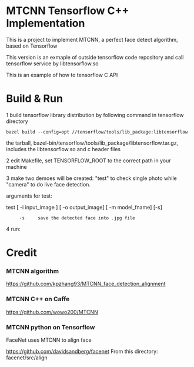 # MTCNN Tensorflow C++ Implementation

This is a project to implement MTCNN, a perfect face detect algorithm, based on Tensorflow

This version is an exmaple of outside tensorflow code repository and call tensorflow service by libtensorflow.so

This is an example of how to tensorflow C API

# Build & Run

1 build tensorflow library distribution by following command in tensorflow directory
   
    bazel build --config=opt //tensorflow/tools/lib_package:libtensorflow

  the tarball, bazel-bin/tensorflow/tools/lib_package/libtensorflow.tar.gz, includes the libtensorflow.so and c header files 
  
2 edit Makefile, set TENSORFLOW_ROOT to the correct path in your machine

3  make
   two demoes will be created: "test" to check single photo while "camera" to do live face detection.

   arguments for test:

   test [ -i input_image ] [ -o output_image]  [ -m model_fname] [-s]

         -s     save the detected face into .jpg file  

4 run: 




# Credit

### MTCNN algorithm

https://github.com/kpzhang93/MTCNN_face_detection_alignment

### MTCNN C++ on Caffe

https://github.com/wowo200/MTCNN

### MTCNN python on Tensorflow 

FaceNet uses MTCNN to align face

https://github.com/davidsandberg/facenet
From this directory:
  facenet/src/align


